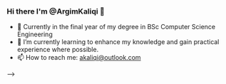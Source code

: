 ### Hi there I'm @ArgimKaliqi 👋

- 🔭 Currently in the final year of my degree  in BSc Computer Science Engineering 
- 🌱 I’m currently learning  to enhance my knowledge and gain practical experience where possible.
- 📫 How to reach me: akaliqi@outlook.com

-->
